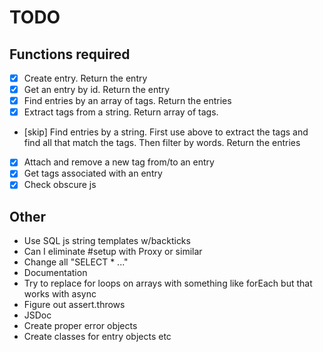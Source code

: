 # TODO

## Functions required

- [x] Create entry. Return the entry
- [x] Get an entry by id. Return the entry
- [x] Find entries by an array of tags. Return the entries
- [x] Extract tags from a string. Return array of tags.
- [skip] Find entries by a string. First use above to extract the tags and find all that match the tags. Then filter by words. Return the entries
- [x] Attach and remove a new tag from/to an entry
- [x] Get tags associated with an entry
- [x] Check obscure js

## Other

- Use SQL js string templates w/backticks
- Can I eliminate #setup with Proxy or similar
- Change all "SELECT * ..."
- Documentation
- Try to replace for loops on arrays with something like forEach but that works with async
- Figure out assert.throws
- JSDoc
- Create proper error objects
- Create classes for entry objects etc
